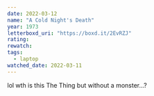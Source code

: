 ```yaml
---
date: 2022-03-12
name: "A Cold Night's Death"
year: 1973
letterboxd_uri: "https://boxd.it/2EvRZJ"
rating: 
rewatch: 
tags:
  - laptop
watched_date: 2022-03-11
---
```


lol wth is this The Thing but without a monster...?
